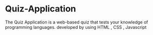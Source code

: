# Quiz-Application
 The Quiz Application is a web-based quiz that tests your knowledge of programming languages.  developed by using HTML , CSS , Javascript
